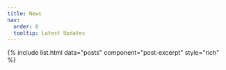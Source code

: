 ```yaml
---
title: News
nav:
  order: 6
  tooltip: Latest Updates
---
```


{%
  include list.html
  data="posts"
  component="post-excerpt"
  style="rich"
%}